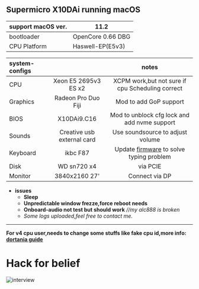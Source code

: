 ## Supermicro X10DAi running macOS
|support macOS ver.|11.2|
|:-|-|
|bootloader|OpenCore 0.66 DBG|
|CPU Platform|Haswell-EP(E5v3)

|system-configs||notes|
|:-|:-:|:-:|
|CPU|Xeon E5 2695v3 ES x2|XCPM work,but not sure if cpu Scheduling correct|
|Graphics|Radeon Pro Duo Fiji |Mod to add GoP support| 
|BIOS|X10DAi9.C16|Mod to unblock cfg lock and add nvme support|
|Sounds|Creative usb external card|Use soundsource to adjust volume|
|Keyboard|ikbc F87|Update [firmware](https://share.weiyun.com/riG5w1hT) to solve typing problem|
|Disk|WD sn720 x4 |via PCIE|Not sure if nvmefix.kext is a must|
|Monitor|3840x2160 27' |Connect via DP|
* __issues__ 
  * __Sleep__
  * __Unpredictable window frezze,force reboot needs__
  * __Onboard-audio not test but should work__ *//my alc888 is broken*
  * _Some logs uploaded,feel free to contact me._  
*** 
__For v4 cpu user,needs to change some stuffs like fake cpu id,more info: [dortania guide](https://dortania.github.io/OpenCore-Install-Guide/config-HEDT/broadwell-e.html#acpi/)__  

# Hack for belief
![interview](https://github.com/wmyfelix/X10DAi-hackintosh/blob/main/interview.png?raw=true)
